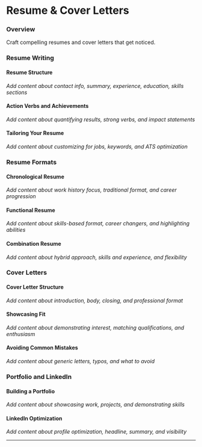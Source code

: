 # Resume & Cover Letters

### Overview

Craft compelling resumes and cover letters that get noticed.

### Resume Writing

#### Resume Structure
*Add content about contact info, summary, experience, education, skills sections*

#### Action Verbs and Achievements
*Add content about quantifying results, strong verbs, and impact statements*

#### Tailoring Your Resume
*Add content about customizing for jobs, keywords, and ATS optimization*

### Resume Formats

#### Chronological Resume
*Add content about work history focus, traditional format, and career progression*

#### Functional Resume
*Add content about skills-based format, career changers, and highlighting abilities*

#### Combination Resume
*Add content about hybrid approach, skills and experience, and flexibility*

### Cover Letters

#### Cover Letter Structure
*Add content about introduction, body, closing, and professional format*

#### Showcasing Fit
*Add content about demonstrating interest, matching qualifications, and enthusiasm*

#### Avoiding Common Mistakes
*Add content about generic letters, typos, and what to avoid*

### Portfolio and LinkedIn

#### Building a Portfolio
*Add content about showcasing work, projects, and demonstrating skills*

#### LinkedIn Optimization
*Add content about profile optimization, headline, summary, and visibility*

---
